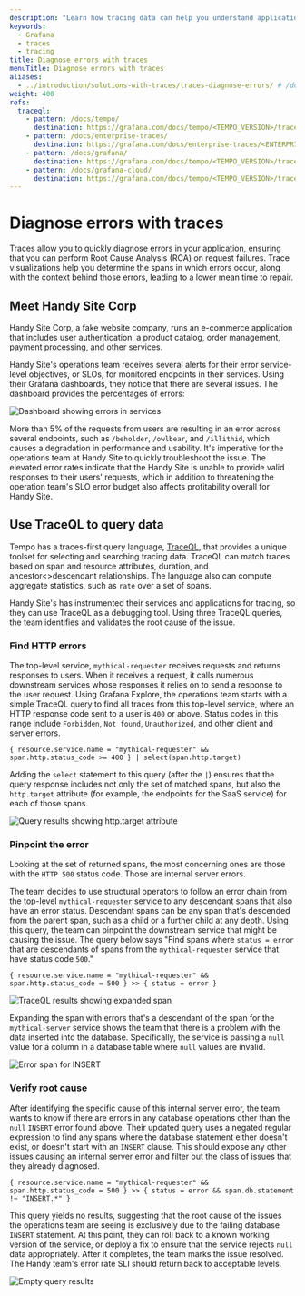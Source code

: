 ```yaml
---
description: "Learn how tracing data can help you understand application insights and performance as well as triaging issues in your services and applications."
keywords:
  - Grafana
  - traces
  - tracing
title: Diagnose errors with traces
menuTitle: Diagnose errors with traces
aliases:
  - ../introduction/solutions-with-traces/traces-diagnose-errors/ # /docs/tempo/latest/introduction/solutions-with-traces/traces-diagnose-errors/
weight: 400
refs:
  traceql:
    - pattern: /docs/tempo/
      destination: https://grafana.com/docs/tempo/<TEMPO_VERSION>/traceql/
    - pattern: /docs/enterprise-traces/
      destination: https://grafana.com/docs/enterprise-traces/<ENTERPRISE_TRACES_VERSION>/traceql/
    - pattern: /docs/grafana/
      destination: https://grafana.com/docs/tempo/<TEMPO_VERSION>/traceql/
    - pattern: /docs/grafana-cloud/
      destination: https://grafana.com/docs/tempo/<TEMPO_VERSION>/traceql/
---
```


# Diagnose errors with traces

Traces allow you to quickly diagnose errors in your application, ensuring that you can perform Root Cause Analysis (RCA) on request failures.
Trace visualizations help you determine the spans in which errors occur, along with the context behind those errors, leading to a lower mean time to repair.

## Meet Handy Site Corp

Handy Site Corp, a fake website company, runs an e-commerce application that includes user authentication, a product catalog, order management, payment processing, and other services.

Handy Site's operations team receives several alerts for their error service-level objectives, or SLOs, for monitored endpoints in their services.
Using their Grafana dashboards, they notice that there are several issues.
The dashboard provides the percentages of errors:

![Dashboard showing errors in services](/media/docs/tempo/intro/traces-error-SLO.png)

More than 5% of the requests from users are resulting in an error across several endpoints, such as `/beholder`, `/owlbear`, and `/illithid`, which causes a degradation in performance and usability.
It's imperative for the operations team at Handy Site to quickly troubleshoot the issue.
The elevated error rates indicate that the Handy Site is unable to provide valid responses to their users' requests, which in addition to threatening the operation team's SLO error budget also affects profitability overall for Handy Site.

## Use TraceQL to query data

Tempo has a traces-first query language, [TraceQL](ref:traceql), that provides a unique toolset for selecting and searching tracing data.
TraceQL can match traces based on span and resource attributes, duration, and ancestor<>descendant relationships.
The language also can compute aggregate statistics, such as `rate` over a set of spans.

Handy Site's has instrumented their  services and applications for tracing, so they can use TraceQL as a debugging tool.
Using three TraceQL queries, the team identifies and validates the root cause of the issue.

### Find HTTP errors

The top-level service, `mythical-requester` receives requests and returns responses to users. When it receives a request, it calls numerous downstream services whose responses it relies on to send a response to the user request.
Using Grafana Explore, the operations team starts with a simple TraceQL query to find all traces from this top-level service, where an HTTP response code sent to a user is `400` or above. Status codes in this range include `Forbidden`, `Not found`, `Unauthorized`, and other client and server errors.

```traceql
{ resource.service.name = "mythical-requester" && span.http.status_code >= 400 } | select(span.http.target)
```

Adding the `select` statement to this query (after the `|`) ensures that the query response includes not only the set of matched spans, but also the `http.target` attribute (for example, the endpoints for the SaaS service) for each of those spans.

![Query results showing http.target attribute](/media/docs/tempo/intro/traceql-http-target-handy-site.png)

### Pinpoint the error

Looking at the set of returned spans, the most concerning ones are those with the `HTTP 500` status code. Those are internal server errors.

The team decides to use structural operators to follow an error chain from the top-level `mythical-requester` service to any descendant spans that also have an error status.
Descendant spans can be any span that's descended from the parent span, such as a child or a further child at any depth.
Using this query, the team can pinpoint the downstream service that might be causing the issue.
The query below says "Find spans where `status = error` that are descendants of spans from the `mythical-requester` service that have status code `500`."

```traceql
{ resource.service.name = "mythical-requester" && span.http.status_code = 500 } >> { status = error }
```

![TraceQL results showing expanded span](/media/docs/tempo/intro/traceql-error-insert-handy-site.png)

Expanding the span with errors that's a descendant of the span for the `mythical-server` service shows the team that there is a problem with the data inserted into the database.
Specifically, the service is passing a `null` value for a column in a database table where `null` values are invalid.

![Error span for INSERT](/media/docs/tempo/intro/traceql-insert-postgres-handy-site.png)

### Verify root cause

After identifying the specific cause of this internal server error,
the team wants to know if there are errors in any database operations other than the `null` `INSERT` error found above.
Their updated query uses a negated regular expression to find any spans where the database statement either doesn't exist, or doesn't start with an `INSERT` clause.
This should expose any other issues causing an internal server error and filter out the class of issues that they already diagnosed.

```traceql
{ resource.service.name = "mythical-requester" && span.http.status_code = 500 } >> { status = error && span.db.statement !~ "INSERT.*" }
```

This query yields no results, suggesting that the root cause of the issues the operations team are seeing is exclusively due to the failing database `INSERT` statement.
At this point, they can roll back to a known working version of the service, or deploy a fix to ensure that the service rejects `null` data appropriately.
After it completes, the team marks the issue resolved.
The Handy team's error rate SLI should return back to acceptable levels.

![Empty query results](/media/docs/tempo/intro/traceql-no-results-handy-site.png)

